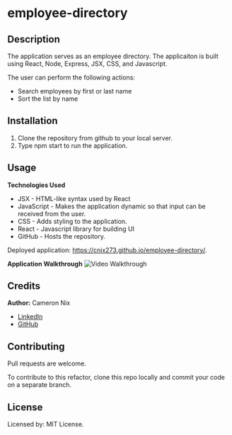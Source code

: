 # employee-directory

## Description

The application serves as an employee directory. The applicaiton is built using React, Node, Express, JSX, CSS, and Javascript.

The user can perform the following actions:
* Search employees by first or last name
* Sort the list by name

## Installation

1. Clone the repository from github to your local server.
2. Type npm start to run the application.

## Usage

**Technologies Used**
* JSX - HTML-like syntax used by React
* JavaScript - Makes the application dynamic so that input can be received from the user.
* CSS - Adds styling to the application.
* React - Javascript library for building UI
* GitHub - Hosts the repository.

Deployed application: https://cnix273.github.io/employee-directory/.

**Application Walkthrough**
![Video Walkthrough](https://github.com/cnix273/employee-directory/blob/main/walkthrough.gif)

## Credits

**Author:** Cameron Nix
* [LinkedIn](https://www.linkedin.com/in/cameron-nix-a74aa1109/)
* [GitHub](https://github.com/cnix273)

## Contributing

Pull requests are welcome.

To contribute to this refactor, clone this repo locally and commit your code on a separate branch.

## License

Licensed by: MIT License.